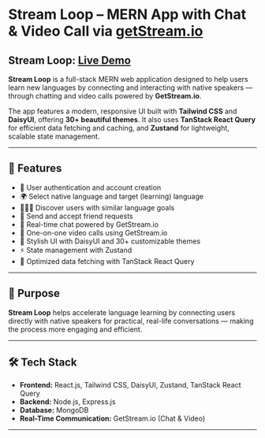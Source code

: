 # Stream Loop – MERN App with Chat & Video Call via [getStream.io](https://getstream.io/)

## Stream Loop: [Live Demo](https://streamloop-a-real-time-video-calling-and.onrender.com)

**Stream Loop** is a full-stack MERN web application designed to help users learn new languages by connecting and interacting with native speakers — through chatting and video calls powered by **GetStream.io**.

The app features a modern, responsive UI built with **Tailwind CSS** and **DaisyUI**, offering **30+ beautiful themes**. It also uses **TanStack React Query** for efficient data fetching and caching, and **Zustand** for lightweight, scalable state management.

---

## 🌟 Features

- 🔐 User authentication and account creation
- 🌍 Select native language and target (learning) language
- 🧑‍🤝‍🧑 Discover users with similar language goals
- 🤝 Send and accept friend requests
- 💬 Real-time chat powered by GetStream.io
- 🎥 One-on-one video calls using GetStream.io
- 🎨 Stylish UI with DaisyUI and 30+ customizable themes
- ⚡ State management with Zustand
- 🚀 Optimized data fetching with TanStack React Query

---

## 🎯 Purpose

**Stream Loop** helps accelerate language learning by connecting users directly with native speakers for practical, real-life conversations — making the process more engaging and efficient.

---

## 🛠️ Tech Stack

- **Frontend:** React.js, Tailwind CSS, DaisyUI, Zustand, TanStack React Query
- **Backend:** Node.js, Express.js
- **Database:** MongoDB
- **Real-Time Communication:** GetStream.io (Chat & Video)

---